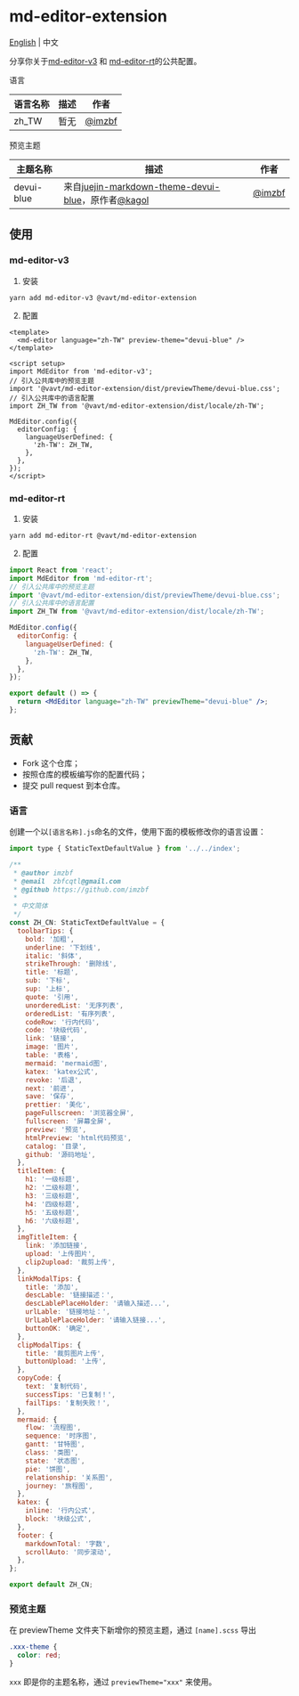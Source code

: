 # md-editor-extension

[English](https://github.com/imzbf/md-editor-extension) \| 中文

分享你关于[md-editor-v3](https://github.com/imzbf/md-editor-v3) 和 [md-editor-rt](https://github.com/imzbf/md-editor-rt)的公共配置。

语言

| 语言名称 | 描述 | 作者                               |
| -------- | ---- | ---------------------------------- |
| zh_TW    | 暂无 | [@imzbf](https://github.com/imzbf) |

预览主题

| 主题名称   | 描述                                                                                                                                        | 作者                               |
| ---------- | ------------------------------------------------------------------------------------------------------------------------------------------- | ---------------------------------- |
| devui-blue | 来自[juejin-markdown-theme-devui-blue](https://github.com/kagol/juejin-markdown-theme-devui-blue)，原作者[@kagol](https://github.com/kagol) | [@imzbf](https://github.com/imzbf) |

## 使用

### md-editor-v3

1. 安装

```shell
yarn add md-editor-v3 @vavt/md-editor-extension
```

2. 配置

```vue
<template>
  <md-editor language="zh-TW" preview-theme="devui-blue" />
</template>

<script setup>
import MdEditor from 'md-editor-v3';
// 引入公共库中的预览主题
import '@vavt/md-editor-extension/dist/previewTheme/devui-blue.css';
// 引入公共库中的语言配置
import ZH_TW from '@vavt/md-editor-extension/dist/locale/zh-TW';

MdEditor.config({
  editorConfig: {
    languageUserDefined: {
      'zh-TW': ZH_TW,
    },
  },
});
</script>
```

### md-editor-rt

1. 安装

```shell
yarn add md-editor-rt @vavt/md-editor-extension
```

2. 配置

```jsx
import React from 'react';
import MdEditor from 'md-editor-rt';
// 引入公共库中的预览主题
import '@vavt/md-editor-extension/dist/previewTheme/devui-blue.css';
// 引入公共库中的语言配置
import ZH_TW from '@vavt/md-editor-extension/dist/locale/zh-TW';

MdEditor.config({
  editorConfig: {
    languageUserDefined: {
      'zh-TW': ZH_TW,
    },
  },
});

export default () => {
  return <MdEditor language="zh-TW" previewTheme="devui-blue" />;
};
```

## 贡献

- Fork 这个仓库；
- 按照仓库的模板编写你的配置代码；
- 提交 pull request 到本仓库。

### 语言

创建一个以`[语言名称].js`命名的文件，使用下面的模板修改你的语言设置：

```js
import type { StaticTextDefaultValue } from '../../index';

/**
 * @author imzbf
 * @email  zbfcqtl@gmail.com
 * @github https://github.com/imzbf
 *
 * 中文简体
 */
const ZH_CN: StaticTextDefaultValue = {
  toolbarTips: {
    bold: '加粗',
    underline: '下划线',
    italic: '斜体',
    strikeThrough: '删除线',
    title: '标题',
    sub: '下标',
    sup: '上标',
    quote: '引用',
    unorderedList: '无序列表',
    orderedList: '有序列表',
    codeRow: '行内代码',
    code: '块级代码',
    link: '链接',
    image: '图片',
    table: '表格',
    mermaid: 'mermaid图',
    katex: 'katex公式',
    revoke: '后退',
    next: '前进',
    save: '保存',
    prettier: '美化',
    pageFullscreen: '浏览器全屏',
    fullscreen: '屏幕全屏',
    preview: '预览',
    htmlPreview: 'html代码预览',
    catalog: '目录',
    github: '源码地址',
  },
  titleItem: {
    h1: '一级标题',
    h2: '二级标题',
    h3: '三级标题',
    h4: '四级标题',
    h5: '五级标题',
    h6: '六级标题',
  },
  imgTitleItem: {
    link: '添加链接',
    upload: '上传图片',
    clip2upload: '裁剪上传',
  },
  linkModalTips: {
    title: '添加',
    descLable: '链接描述：',
    descLablePlaceHolder: '请输入描述...',
    urlLable: '链接地址：',
    UrlLablePlaceHolder: '请输入链接...',
    buttonOK: '确定',
  },
  clipModalTips: {
    title: '裁剪图片上传',
    buttonUpload: '上传',
  },
  copyCode: {
    text: '复制代码',
    successTips: '已复制！',
    failTips: '复制失败！',
  },
  mermaid: {
    flow: '流程图',
    sequence: '时序图',
    gantt: '甘特图',
    class: '类图',
    state: '状态图',
    pie: '饼图',
    relationship: '关系图',
    journey: '旅程图',
  },
  katex: {
    inline: '行内公式',
    block: '块级公式',
  },
  footer: {
    markdownTotal: '字数',
    scrollAuto: '同步滚动',
  },
};

export default ZH_CN;
```

### 预览主题

在 previewTheme 文件夹下新增你的预览主题，通过 `[name].scss` 导出

```css
.xxx-theme {
  color: red;
}
```

`xxx` 即是你的主题名称，通过 `previewTheme="xxx"` 来使用。
